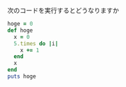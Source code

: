 次のコードを実行するとどうなりますか
```ruby
hoge = 0
def hoge
  x = 0
  5.times do |i|
    x += 1
  end
  x
end
puts hoge
```
